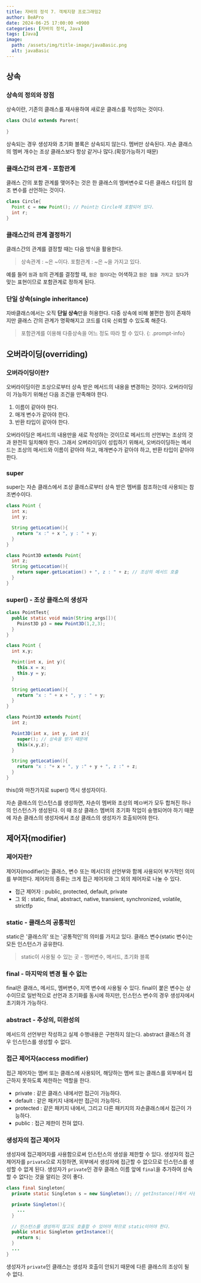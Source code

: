 ```yaml
---
title: 자바의 정석 7. 객체지향 프로그래밍2
author: BeAPro
date: 2024-06-25 17:00:00 +0900
categories: [자바의 정석, Java]
tags: [Java]
image:
  path: /assets/img/title-image/javaBasic.png
  alt: javaBasic
---
```

## **상속**

### 상속의 정의와 장점
상속이란, 기존의 클래스를 재사용하여 새로운 클래스를 작성하는 것이다.

```java
class Child extends Parent{
  
}
```

상속되는 경우 생성자와 초기화 블록은 상속되지 않는다. 멤버만 상속된다.
자손 클래스의 멤버 개수는 조상 클래스보다 항상 같거나 많다.(확장가능하기 때문)

### 클래스간의 관계 - 포함관계
클래스 간의 포함 관계를 맺어주는 것은 한 클래스의 멤버변수로 다른 클래스 타입의 참조 변수를 선언하는 것이다.

```java
class Circle{
  Point c = new Point(); // Point는 Circle에 포함되어 있다.
  int r;
}
```

### 클래스간의 관계 결정하기
클래스간의 관계를 결정할 때는 다음 방식을 활용한다.
> 상속관계 : ~은 ~이다.
> 포함관계 : ~은 ~을 가지고 있다.

예를 들어 `원`과 `점`의 관계를 결정할 때, `원은 점이다`는 어색하고 `원은 점을 가지고 있다`가 맞는 표현이므로 포함관계로 정하게 된다.

### 단일 상속(single inheritance)

자바클래스에서는 오직 **단일 상속**만을 허용한다.
다중 상속에 비해 불편한 점이 존재하지만 클래스 간의 관계가 명확해지고 코드를 더욱 신뢰할 수 있도록 해준다.
> 포함관계를 이용해 다중상속을 어느 정도 따라 할 수 있다.
{: .prompt-info}

## **오버라이딩(overriding)**

### 오버라이딩이란?
오버라이딩이란 조상으로부터 상속 받은 메서드의 내용을 변경하는 것이다.
오버라이딩이 가능하기 위해선 다음 조건을 만족해야 한다.
1. 이름이 같아야 한다.
2. 매개 변수가 같아야 한다.
3. 반환 타입이 같아야 한다.

오버라이딩은 메서드의 내용만을 새로 작성하는 것이므로 메서드의 선언부는 조상의 것과 완전히 일치해야 한다.
그래서 오버라이딩이 성립하기 위해서, 오버라이딩하는 메서드는 조상의 매서드와 이름이 같아야 하고, 매개변수가 같아야 하고, 반환 타입이 같아야 한다.

### super
super는 자손 클래스에서 조상 클래스로부터 상속 받은 멤버를 참조하는데 사용되는 참조변수이다.

```java
class Point {
  int x;
  int y;

  String getLocation(){
    return "x :" + x ", y : " + y;
  }
}

class Point3D extends Point{
  int z;
  String getLocation(){
    return super.getLocation() + ", z : " + z; // 조상의 메서드 호출
  }
}
```

### super() - 조상 클래스의 생성자
```java
class PointTest{
  public static void main(String args[]){
    Poinst3D p3 = new Point3D(1,2,3);
  }
}

class Point {
  int x,y;

  Point(int x, int y){
    this.x = x;
    this.y = y;
  }

  String getLocation(){
    return "x : " + x + ", y : " + y;
  }
}

class Point3D extends Point{
  int z;

  Point3D(int x, int y, int z){
    super(); // 상속을 받기 때문에 
    this(x,y,z);
  }

  String getLocation(){
    return "x : "+ x + ", y :" + y + ", z :" + z;
  }
}

```
this()와 마찬가지로 super() 역시 생성자이다.

자손 클래스의 인스턴스를 생성하면, 자손이 멤버와 조상의 메ㅁ버가 모두 합쳐진 하나의 인스턴스가 생성된다.
이 때 조상 클래스 멤버의 초기화 작업이 숭행되어야 하기 때문에 자손 클래스의 생성자에서 조상 클래스의 생성자가 호출되어야 한다.

## **제어자(modifier)**

### 제어자란?
제어자(modifier)는 클래스, 변수 또는 메서더의 선언부와 함께 사용되어 부가적인 의미를 부여한다.
제어자의 종류는 크게 접근 제어자와 그 외의 제어자로 나눌 수 있다.
- 접근 제어자 : public, protected, default, private
- 그 외 : static, final, abstract, native, transient, synchronized, volatile, strictfp

### static - 클래스의 공통적인
static은 '클래스의' 또는 '공통적인'의 의미를 가지고 있다.
클래스 변수(static 변수)는 모든 인스턴스가 공유한다.

>static이 사용될 수 있는 곳 - 멤버변수, 메서드, 초기화 블록

### final - 마지막의 변경 될 수 없는
final은 클래스, 메서드, 멤버변수, 지역 변수에 사용될 수 있다.
final이 붙은 변수는 상수이므로 일반적으로 선언과 초기화를 동시에 하지만, 인스턴스 변수의 경우 생성자에서 초기화가 가능하다.

### abstract - 추상의, 미완성의
메서드의 선언부만 작성하고 실제 수행내용은 구현하지 않는다.
abstract 클래스의 경우 인스턴스를 생성할 수 없다.

### 접근 제어자(access modifier)
접근 제어자는 멤버 또는 클래스에 사용되어, 해당하는 멤버 또는 클래스를 외부에서 접근하지 못하도록 제한하는 역할을 한다.

- private : 같은 클래스 내에서만 접근이 가능하다.
- default : 같은 패키지 내에서만 접근이 가능하다.
- protected : 같은 패키지 내에서, 그리고 다른 패키지의 자손클래스에서 접근이 가능하다.
- public : 접근 제한이 전혀 없다.

### 생성자의 접근 제어자
생성자에 접근제어자를 사용함으로써 인스턴스의 생성을 제한할 수 있다.
생성자의 접근 제어자를 `private`으로 지정하면, 외부에서 생성자에 접근할 수 없으므로 인스턴스를 생성할 수 없게 된다.
생성자가 `private`인 경우 클래스 이름 앞에 `final`을 추가하여 상속 할 수 없다는 것을 알리는 것이 좋다.

```java
class final Singleton{
  private static Singleton s = new Singleton(); // getInstance()에서 사용 될 수 있도록 static이어야 한다.

  private Singleton(){
    ...
  }

  // 인스턴스를 생성하지 않고도 호출할 수 있어야 하므로 static이어야 한다.
  public static Singleton getInstance(){
    return s;
  }
  ...
}
```
생성자가 `private`인 클래스는 생성자 호출이 안되기 때문에 다른 클래스의 조상이 될 수 없다.